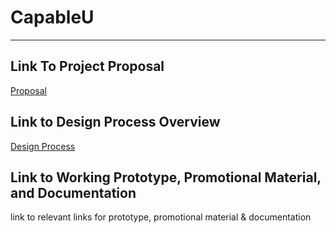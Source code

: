 # CapableU
***
## Link To Project Proposal
[Proposal](/Adulting101_DesignProposal.pdf)

## Link to Design Process Overview
[Design Process](https://github.com/UQdeco3500/CapableU/wiki/Design-Process)

## Link to Working Prototype, Promotional Material, and Documentation  
link to relevant links for prototype, promotional material & documentation
